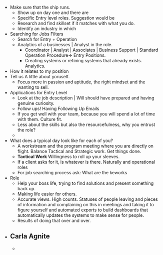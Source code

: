 - Make sure that the ship runs.
	- Show up on day one and there are
	- Specific Entry level roles. Suggestion would be
	- Research and find skillset if it matches with what you do.
	- Identify an industry in which
- Searching for Jobs Filters
	- Search for Entry  + Operation
	- Analytics of a businesses | Analyst in the role.
		- Coordinator | Analyst | Associates | Business Support |  Standard Operation Procedure-> Entry Positions.
		- Creating systems or refining systems that already exists. Analytics.
- How it relates to my position
- Tell us A little about yoruself.
	- Focus more in passion and aptitude, the right mindset and the wanting to sell.
- Applications for Entry Level
	- Look at the job description | Will should have prepared and having genuine curiosity.
	- Follow ups! Having Following Up Emails
	- If you get well with your team, because you will spend a lot of time with them. Culture fit.
	- Less about the skills but also the resourcefulness, why you entrust the role?
	-
- What does a typical day look like for each of you?
	- A workstream and the program meeting where you are directly on flight.  Balance Tactical and Strategic work. Get things done.
	- **Tactical Work** Willingness to roll up your sleeves.
	- If a client asks for it, is whatever is there. Naturally and operational roles
	- For job searching process ask: What are the keworks
- Role
	- Help your boss life, trying to find solutions and present something back up.
	- Making life easier for others.
	- Accurate views. High counts. Statuses of people leaving and pieces of information and complaining on this in meetings and taking it to figure yourself and automated exports to build dashboards that automatically updates the systems to make sense for people.
	- Results of doing that over and over.
- Carla Agnite
	-
	-